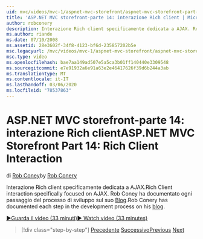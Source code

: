 ```yaml
---
uid: mvc/videos/mvc-1/aspnet-mvc-storefront/aspnet-mvc-storefront-part-14-rich-client-interaction
title: 'ASP.NET MVC storefront-parte 14: interazione Rich client | Microsoft Docs'
author: robconery
description: Interazione Rich client specificamente dedicata a AJAX. Rob Coney ha documentato ogni passaggio del processo di sviluppo sul suo blog.
ms.author: riande
ms.date: 07/10/2008
ms.assetid: 28e3602f-34f8-4123-bf6d-235857202b5e
msc.legacyurl: /mvc/videos/mvc-1/aspnet-mvc-storefront/aspnet-mvc-storefront-part-14-rich-client-interaction
msc.type: video
ms.openlocfilehash: bae7aa149ad507e5a5ca3b01ff140440e3309548
ms.sourcegitcommit: e7e91932a6e91a63e2e46417626f39d6b244a3ab
ms.translationtype: MT
ms.contentlocale: it-IT
ms.lasthandoff: 03/06/2020
ms.locfileid: "78537863"
---
```

# <a name="aspnet-mvc-storefront-part-14-rich-client-interaction"></a><span data-ttu-id="3bf44-104">ASP.NET MVC storefront-parte 14: interazione Rich client</span><span class="sxs-lookup"><span data-stu-id="3bf44-104">ASP.NET MVC Storefront Part 14: Rich Client Interaction</span></span>

<span data-ttu-id="3bf44-105">di [Rob Coney](https://github.com/robconery)</span><span class="sxs-lookup"><span data-stu-id="3bf44-105">by [Rob Conery](https://github.com/robconery)</span></span>

<span data-ttu-id="3bf44-106">Interazione Rich client specificamente dedicata a AJAX.</span><span class="sxs-lookup"><span data-stu-id="3bf44-106">Rich Client interaction specifically focused on AJAX.</span></span> <span data-ttu-id="3bf44-107">Rob Coney ha documentato ogni passaggio del processo di sviluppo sul suo [Blog](http://blog.wekeroad.com/mvc-storefront/mvcstore-part-14/).</span><span class="sxs-lookup"><span data-stu-id="3bf44-107">Rob Conery has documented each step in the development process on his [blog](http://blog.wekeroad.com/mvc-storefront/mvcstore-part-14/).</span></span>

[<span data-ttu-id="3bf44-108">&#9654;Guarda il video (33 minuti)</span><span class="sxs-lookup"><span data-stu-id="3bf44-108">&#9654; Watch video (33 minutes)</span></span>](https://channel9.msdn.com/Blogs/ASP-NET-Site-Videos/aspnet-mvc-storefront-part-14-rich-client-interaction)

> [!div class="step-by-step"]
> <span data-ttu-id="3bf44-109">[Precedente](aspnet-mvc-storefront-part-13-dependency-injection.md)
> [Successivo](aspnet-mvc-storefront-part-15-public-code-review.md)</span><span class="sxs-lookup"><span data-stu-id="3bf44-109">[Previous](aspnet-mvc-storefront-part-13-dependency-injection.md)
[Next](aspnet-mvc-storefront-part-15-public-code-review.md)</span></span>
